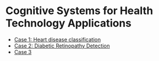 # Cognitive Systems for Health Technology Applications 

* [Case 1: Heart disease classification](https://colab.research.google.com/drive/1Y3gVYPnCoH3DIMCWF8cWTeNtvMg_yXbg)
* [Case 2: Diabetic Retinopathy Detection](https://colab.research.google.com/drive/1DwKnqhkeZSfJJys606I947bkASBts0TN)
* [Case 3]()